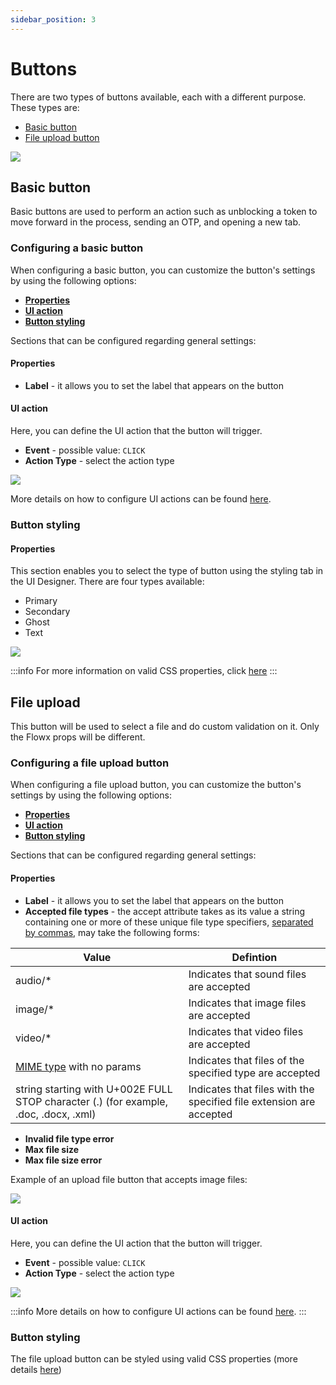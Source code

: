 ```yaml
---
sidebar_position: 3
---
```


# Buttons

There are two types of buttons available, each with a different purpose. These types are:

* [Basic button](#button)
* [File upload button](#file-upload)

![](https://s3.eu-west-1.amazonaws.com/docx.flowx.ai/3.0/basic_buttons.png#center)

## Basic button

Basic buttons are used to perform an action such as unblocking a token to move forward in the process, sending an OTP, and opening a new tab.

### Configuring a basic button

When configuring a basic button, you can customize the button's settings by using the following options:

- [**Properties**](#properties)
- [**UI action**](#ui-action)
- [**Button styling**](#button-styling)


Sections that can be configured regarding general settings:

#### Properties
   
* **Label** - it allows you to set the label that appears on the button

#### UI action 

Here, you can define the UI action that the button will trigger.

* **Event** - possible value: `CLICK`
* **Action Type** - select the action type

![](https://s3.eu-west-1.amazonaws.com/docx.flowx.ai/3.0/button1.png)


More details on how to configure UI actions can be found [here](../ui-actions.md).

### Button styling

#### Properties

This section enables you to select the type of button using the styling tab in the UI Designer. There are four types available:

* Primary
* Secondary
* Ghost
* Text

![](https://s3.eu-west-1.amazonaws.com/docx.flowx.ai/3.0/button_type.gif)


:::info
For more information on valid CSS properties, click [here](../ui-designer.md#styling)
:::


## File upload 

This button will be used to select a file and do custom validation on it. Only the Flowx props will be different. 


### Configuring a file upload button

When configuring a file upload button, you can customize the button's settings by using the following options:

- [**Properties**](#properties)
- [**UI action**](#ui-actions)
- [**Button styling**](#button-styling)


Sections that can be configured regarding general settings:

#### Properties
   
* **Label** - it allows you to set the label that appears on the button
* **Accepted file types** - the accept attribute takes as its value a string containing one or more of these unique file type specifiers, [separated by commas](https://html.spec.whatwg.org/multipage/common-microsyntaxes.html#set-of-comma-separated-tokens), may take the following forms:

| Value                                                                                                                     | Defintion                                                           |
| ------------------------------------------------------------------------------------------------------------------------- | ------------------------------------------------------------------- |
| audio/*                                                                                                                   | Indicates that sound files are accepted                             |
| image/*                                                                                                                   | Indicates that image files are accepted                             |
| video/*                                                                                                                   | Indicates that video files are accepted                             |
| [MIME type](https://html.spec.whatwg.org/multipage/infrastructure.html#valid-mime-type-with-no-parameters) with no params | Indicates that files of the specified type are accepted             |
| string starting with U+002E FULL STOP character (.)  (for example, .doc, .docx, .xml)                                    | Indicates that files with the specified file extension are accepted |

* **Invalid file type error**
* **Max file size**
* **Max file size error**

Example of an upload file button that accepts image files:

![](https://s3.eu-west-1.amazonaws.com/docx.flowx.ai/3.0/file_upload_img.png)

#### UI action 

Here, you can define the UI action that the button will trigger.

* **Event** - possible value: `CLICK`
* **Action Type** - select the action type

![](https://s3.eu-west-1.amazonaws.com/docx.flowx.ai/3.0/file_upload_action.png)

:::info
More details on how to configure UI actions can be found [here](../ui-actions.md).
:::

### Button styling

The file upload button can be styled using valid CSS properties (more details [here](../ui-designer.md#styling))

